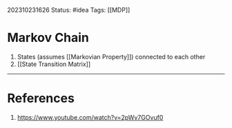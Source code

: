 202310231626
Status: #idea
Tags: [[MDP]]

# Markov Chain

1. States (assumes [[Markovian Property]]) connected to each other
2. [[State Transition Matrix]]

---
# References

1. https://www.youtube.com/watch?v=2pWv7GOvuf0